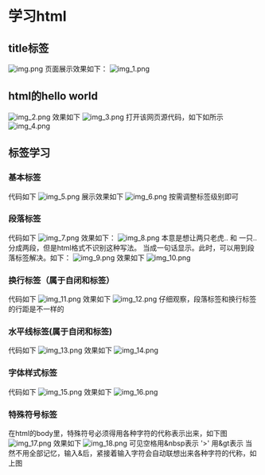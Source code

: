 # 学习html
## title标签
![img.png](img.png)
页面展示效果如下：
![img_1.png](img_1.png)

## html的hello world
![img_2.png](img_2.png)
效果如下
![img_3.png](img_3.png)
打开该网页源代码，如下如所示  
![img_4.png](img_4.png)

## 标签学习
### 基本标签
代码如下
![img_5.png](img_5.png)
展示效果如下
![img_6.png](img_6.png)
按需调整标签级别即可

### 段落标签
代码如下
![img_7.png](img_7.png)
效果如下：
![img_8.png](img_8.png)
本意是想让两只老虎.. 和 一只.. 分成两段，但是html格式不识别这种写法。
当成一句话显示。此时，可以用到段落标签解决。如下：
![img_9.png](img_9.png)
效果如下
![img_10.png](img_10.png)

### 换行标签（属于自闭和标签）
代码如下
![img_11.png](img_11.png)
效果如下
![img_12.png](img_12.png)
仔细观察，段落标签和换行标签的行距是不一样的

### 水平线标签(属于自闭和标签)
代码如下
![img_13.png](img_13.png)
效果如下
![img_14.png](img_14.png)

### 字体样式标签
代码如下
![img_15.png](img_15.png)
效果如下
![img_16.png](img_16.png)

### 特殊符号标签
在html的body里，特殊符号必须得用各种字符的代称表示出来，如下图
![img_17.png](img_17.png)
效果如下
![img_18.png](img_18.png)
可见空格用&nbsp表示
'>' 用&gt表示
当然不用全部记忆，输入&后，紧接着输入字符会自动联想出来各种字符的代称，如上图